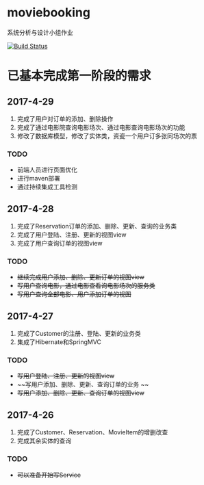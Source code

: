 # moviebooking
系统分析与设计小组作业

[![Build Status](https://travis-ci.org/865389042/moviebooking.svg?branch=master)](https://travis-ci.org/865389042/moviebooking)

# 已基本完成第一阶段的需求

## 2017-4-29
1. 完成了用户对订单的添加、删除操作
2. 完成了通过电影院查询电影场次、通过电影查询电影场次的功能
3. 修改了数据库模型，修改了实体类，资瓷一个用户订多张同场次的票

### TODO
* 前端人员进行页面优化
* 进行maven部署
* 通过持续集成工具检测

## 2017-4-28
1. 完成了Reservation订单的添加、删除、更新、查询的业务类
2. 完成了用户登陆、注册、更新的视图view
3. 完成了用户查询订单的视图view

### TODO
* ~~继续完成用户添加、删除、更新订单的视图view~~
* ~~写用户查询电影，通过电影查看询电影场次的服务类~~
* ~~写用户查询全部电影、用户添加订单的视图~~

## 2017-4-27
1. 完成了Customer的注册、登陆、更新的业务类
2. 集成了Hibernate和SpringMVC

### TODO
* ~~写用户登陆、注册、更新的视图view~~
* ~~写用户添加、删除、更新、查询订单的业务 ~~
* ~~写用户添加、删除、更新、查询订单的视图view~~

## 2017-4-26
1. 完成了Customer、Reservation、MovieItem的增删改查
2. 完成其余实体的查询

### TODO
* ~~可以准备开始写Service~~




